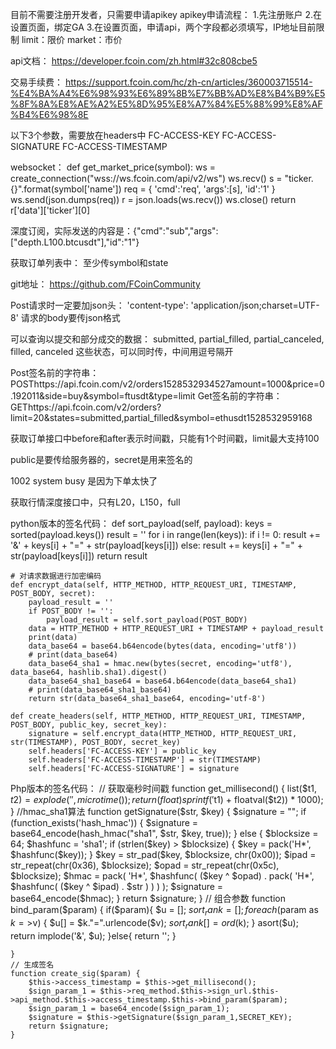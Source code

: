 
目前不需要注册开发者，只需要申请apikey
apikey申请流程：
1.先注册账户
2.在设置页面，绑定GA
3.在设置页面，申请api，两个字段都必须填写，IP地址目前限制
limit：限价
market：市价

api文档：
https://developer.fcoin.com/zh.html#32c808cbe5


交易手续费：
https://support.fcoin.com/hc/zh-cn/articles/360003715514-%E4%BA%A4%E6%98%93%E6%89%8B%E7%BB%AD%E8%B4%B9%E5%8F%8A%E8%AE%A2%E5%8D%95%E8%A7%84%E5%88%99%E8%AF%B4%E6%98%8E

以下3个参数，需要放在headers中
FC-ACCESS-KEY
FC-ACCESS-SIGNATURE
FC-ACCESS-TIMESTAMP

websocket：
def get_market_price(symbol):
    ws = create_connection("wss://ws.fcoin.com/api/v2/ws")
    ws.recv()
    s = "ticker.{}".format(symbol['name'])
    req = {
        'cmd':'req',
        'args':[s],
        'id':'1'
    }
    ws.send(json.dumps(req))
    r = json.loads(ws.recv())
    ws.close()
    return r['data']['ticker'][0]

深度订阅，实际发送的内容是：{"cmd":"sub","args":["depth.L100.btcusdt"],"id":"1"}

获取订单列表中：
至少传symbol和state

git地址：
https://github.com/FCoinCommunity


Post请求时一定要加json头：
'content-type': 'application/json;charset=UTF-8'
请求的body要传json格式

可以查询以提交和部分成交的数据：
submitted, partial_filled, partial_canceled, filled, canceled
这些状态，可以同时传，中间用逗号隔开

Post签名前的字符串：
POSThttps://api.fcoin.com/v2/orders1528532934527amount=1000&price=0.192011&side=buy&symbol=ftusdt&type=limit
Get签名前的字符串：
GEThttps://api.fcoin.com/v2/orders?limit=20&states=submitted,partial_filled&symbol=ethusdt1528532959168

获取订单接口中before和after表示时间戳，只能有1个时间戳，limit最大支持100

public是要传给服务器的，secret是用来签名的

1002   system busy 是因为下单太快了

获取行情深度接口中，只有L20，L150，full

python版本的签名代码：
def sort_payload(self, payload):
        keys = sorted(payload.keys())
        result = ''
        for i in range(len(keys)):
            if i != 0:
                result += '&' + keys[i] + "=" + str(payload[keys[i]])
            else:
                result += keys[i] + "=" + str(payload[keys[i]])
        return result

    # 对请求数据进行加密编码
    def encrypt_data(self, HTTP_METHOD, HTTP_REQUEST_URI, TIMESTAMP, POST_BODY, secret):
        payload_result = ''
        if POST_BODY != '':
            payload_result = self.sort_payload(POST_BODY)
        data = HTTP_METHOD + HTTP_REQUEST_URI + TIMESTAMP + payload_result
        print(data)
        data_base64 = base64.b64encode(bytes(data, encoding='utf8'))
        # print(data_base64)
        data_base64_sha1 = hmac.new(bytes(secret, encoding='utf8'), data_base64, hashlib.sha1).digest()
        data_base64_sha1_base64 = base64.b64encode(data_base64_sha1)
        # print(data_base64_sha1_base64)
        return str(data_base64_sha1_base64, encoding='utf-8')

    def create_headers(self, HTTP_METHOD, HTTP_REQUEST_URI, TIMESTAMP, POST_BODY, public_key, secret_key):
        signature = self.encrypt_data(HTTP_METHOD, HTTP_REQUEST_URI, str(TIMESTAMP), POST_BODY, secret_key)
        self.headers['FC-ACCESS-KEY'] = public_key
        self.headers['FC-ACCESS-TIMESTAMP'] = str(TIMESTAMP)
        self.headers['FC-ACCESS-SIGNATURE'] = signature

Php版本的签名代码：
// 获取毫秒时间戳
    function get_millisecond() {
        list($t1, $t2) = explode(' ', microtime());
        return (float)sprintf('%.0f', (floatval($t1) + floatval($t2)) * 1000);
    }
    //hmac_sha1算法
    function getSignature($str, $key) {
        $signature = "";
        if (function_exists('hash_hmac')) {
            $signature = base64_encode(hash_hmac("sha1", $str, $key, true));
        } else {
            $blocksize = 64;
            $hashfunc = 'sha1';
            if (strlen($key) > $blocksize) {
                $key = pack('H*', $hashfunc($key));
            }
            $key = str_pad($key, $blocksize, chr(0x00));
            $ipad = str_repeat(chr(0x36), $blocksize);
            $opad = str_repeat(chr(0x5c), $blocksize);
            $hmac = pack(
                'H*', $hashfunc(
                    ($key ^ $opad) . pack(
                        'H*', $hashfunc(
                            ($key ^ $ipad) . $str
                        )
                    )
                )
            );
            $signature = base64_encode($hmac);
        }
        return $signature;
    }
    // 组合参数
    function bind_param($param) {
        if($param){
            $u = [];
            $sort_rank = [];
            foreach($param as $k=>$v) {
                $u[] = $k."=".urlencode($v);
                $sort_rank[] = ord($k);
            }
            asort($u);
            return implode('&', $u);
        }else{
            return '';
        }

    }
    // 生成签名
    function create_sig($param) {
        $this->access_timestamp = $this->get_millisecond();
        $sign_param_1 = $this->req_method.$this->sign_url.$this->api_method.$this->access_timestamp.$this->bind_param($param);
        $sign_param_1 = base64_encode($sign_param_1);
        $signature = $this->getSignature($sign_param_1,SECRET_KEY);
        return $signature;
    }
